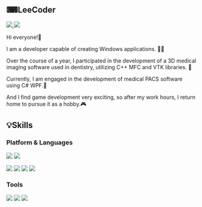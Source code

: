 ## ⌨LeeCoder

<a href="https://lee-coder.tistory.com" target="_blank">
  <img src="https://img.shields.io/badge/Tistory-FF5A4A?style=flat&logo=Tistory&logoColor=000000"/>
</a>
<a href="malbox0609@gmail.com" target="_blank">
  <img src="https://img.shields.io/badge/Gmail-FFFFFF?style=flat&logo=Gmail&logoColor=EA4335"/>
</a>


Hi everyone!👋

I am a developer capable of creating Windows applications. 🧑‍💻


Over the course of a year, I participated in the development of a 3D medical imaging software used in dentistry, utilizing C++ MFC and VTK libraries. 🦷

Currently, I am engaged in the development of medical PACS software using C# WPF.🏥


And I find game development very exciting, so after my work hours, I return home to pursue it as a hobby.🎮




## 💡Skills

 ### Platform & Languages
<img src="https://img.shields.io/badge/C++-00599C?style=flat&logo=cplusplus&logoColor=FFFFFF"/>  <img src="https://img.shields.io/badge/Csharp-239120?style=flat&logo=csharp&logoColor=FFFFFF"/> 

<img src="https://img.shields.io/badge/MFC-FFFFFF?style=flat&logo=windows&logoColor=0078D4"/>  <img src="https://img.shields.io/badge/WPF-FFFFFF?style=flat&logo=windows&logoColor=0078D4"/>  <img src="https://img.shields.io/badge/SQL-FFFFFF?style=flat&logo=mysql&logoColor=#4479A1"/> <img src="https://img.shields.io/badge/SQL-FFFFFF?style=flat&logo=mysql&logoColor=#4479A1"/>

 ### Tools
<img src="https://img.shields.io/badge/Visual Studio-1E1E1E?style=flat&logo=visualstudio&logoColor=5C2D91"/> <img src="https://img.shields.io/badge/Unity-1E1E1E?style=flat&logo=unity&logoColor=FFFFFF"/> <img src="https://img.shields.io/badge/Git hub-FFFFFF?style=flat&logo=github&logoColor=181717"/>
